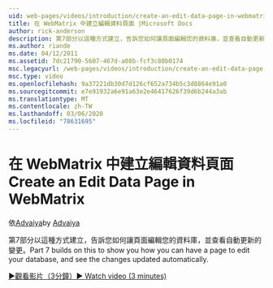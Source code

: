 ```yaml
---
uid: web-pages/videos/introduction/create-an-edit-data-page-in-webmatrix
title: 在 WebMatrix 中建立編輯資料頁面 |Microsoft Docs
author: rick-anderson
description: 第7部分以這種方式建立，告訴您如何讓頁面編輯您的資料庫，並查看自動更新的變更。
ms.author: riande
ms.date: 04/12/2011
ms.assetid: 7dc21790-5607-467d-a08b-fcf3c80b0174
msc.legacyurl: /web-pages/videos/introduction/create-an-edit-data-page-in-webmatrix
msc.type: video
ms.openlocfilehash: 9a37221db30d7d126cf652a734b5c3d8864e91a0
ms.sourcegitcommit: e7e91932a6e91a63e2e46417626f39d6b244a3ab
ms.translationtype: MT
ms.contentlocale: zh-TW
ms.lasthandoff: 03/06/2020
ms.locfileid: "78631695"
---
```

# <a name="create-an-edit-data-page-in-webmatrix"></a><span data-ttu-id="de4c3-103">在 WebMatrix 中建立編輯資料頁面</span><span class="sxs-lookup"><span data-stu-id="de4c3-103">Create an Edit Data Page in WebMatrix</span></span>

<span data-ttu-id="de4c3-104">依[Advaiya](https://twitter.com/Advaiyasolns)</span><span class="sxs-lookup"><span data-stu-id="de4c3-104">by [Advaiya](https://twitter.com/Advaiyasolns)</span></span>

<span data-ttu-id="de4c3-105">第7部分以這種方式建立，告訴您如何讓頁面編輯您的資料庫，並查看自動更新的變更。</span><span class="sxs-lookup"><span data-stu-id="de4c3-105">Part 7 builds on this to show you how you can have a page to edit your database, and see the changes updated automatically.</span></span>

[<span data-ttu-id="de4c3-106">&#9654;觀看影片（3分鐘）</span><span class="sxs-lookup"><span data-stu-id="de4c3-106">&#9654; Watch video (3 minutes)</span></span>](https://channel9.msdn.com/Blogs/ASP-NET-Site-Videos/create-an-edit-data-page-in-webmatrix)
